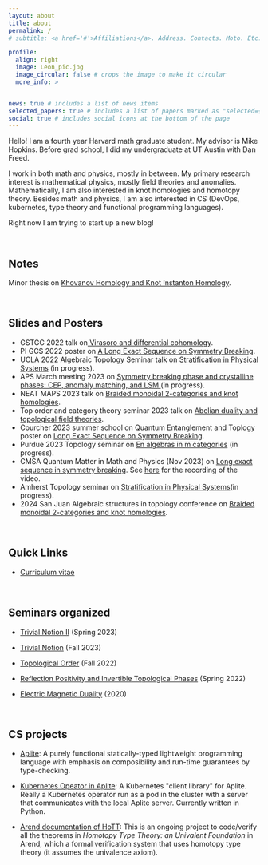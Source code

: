 ```yaml
---
layout: about
title: about
permalink: /
# subtitle: <a href='#'>Affiliations</a>. Address. Contacts. Moto. Etc.

profile:
  align: right
  image: Leon_pic.jpg
  image_circular: false # crops the image to make it circular
  more_info: >


news: true # includes a list of news items
selected_papers: true # includes a list of papers marked as "selected={true}"
social: true # includes social icons at the bottom of the page
---
```


  Hello! I am a fourth year Harvard math graduate student. My advisor is Mike Hopkins.
  Before grad school, I did my undergraduate at UT Austin with Dan Freed.

  I work in both math and physics, mostly in between. 
  My primary research interest is mathematical physics, mostly field theories and anomalies. 
  Mathematically, I am also interested in knot homologies and homotopy theory.
  Besides math and physics, I am also interested in CS (DevOps,  kubernetes, type theory and functional programming
        languages).

  Right now I am trying to start up a new blog!

<br>

## Notes 
Minor thesis on <a href="assets/minor-thesis/minor-thesis.pdf"> Khovanov Homology and Knot Instanton Homology</a>.

<br>

## Slides and Posters
<ul>
 <li>GSTGC 2022 talk on<a href="assets/Talk-notes/GSTGC-2022.pdf"> Virasoro and differential cohomology</a>.</li>
<li>PI GCS 2022 poster on <a href="assets/Talk-notes/smith-hom.pdf">A Long Exact Sequence on Symmetry Breaking</a>. </li>
<li>UCLA 2022 Algebraic Topology Seminar talk on  <a href="assets/Talk-notes/UCLA2022.pdf">Stratification in Physical Systems</a> (in progress).</li>
<li>APS March meeting 2023 on <a href="assets/Talk-notes/MM-2023.pdf"> Symmetry breaking phase and crystalline phases: CEP, anomaly matching, and LSM </a> (in progress).</li>
<li>NEAT MAPS 2023 talk on <a href="assets/Talk-notes/NEATMAPS.pdf">Braided monoidal 2-categories and knot homologies</a>. </li>
<li>Top order and category theory seminar 2023 talk on <a href="assets/Talk-notes/TopOrderCat2023.pdf">Abelian duality and topological field theories</a>.</li>
<li>Courcher 2023 summer school on Quantum Entanglement and Toplogy poster on <a href="assets/Talk-notes/smith-hom.pdf">Long Exact Sequence on Symmetry Breaking</a>. </li>
<li>Purdue 2023 Topology seminar on <a href="assets/Talk-notes/Purdue talk slides full notes.pdf"> En algebras in m categories</a> (in progress). </li>
<li>CMSA Quantum Matter in Math and Physics (Nov 2023) on <a href="assets/Talk-notes/Smith_SBLES_CMSA_Talk_Slides.pdf">Long exact sequence in symmetry breaking</a>. See <a href="https://www.youtube.com/watch?v=WU1TkzMz708"> here</a> for the recording of the video.</li> 
<li>Amherst Topology seminar on <a href="assets/Talk-notes/UCLA2022.pdf">Stratification in Physical Systems</a>(in progress).</li>
<li>2024 San Juan Algebraic structures in topology conference on <a href="assets/Talk-notes/NEATMAPS.pdf">Braided monoidal 2-categories and knot homologies</a>.</li>
</ul>
<br>

## Quick Links
  <ul>
        <!--    DON'T CHANGE THE NAME 'Leon_CV'!!!-->
        <li><a href="assets/Leon_CV/Leon_CV-24-01.pdf">Curriculum vitae</a></li>
  </ul>


<br>

## Seminars organized

<ul><li><a href="assets/seminars/trivial-notion-II">Trivial Notion II</a> (Spring 2023)</li> </ul>

<ul><li><a href="assets/seminars/assets/seminars/trivial-notion">Trivial Notion</a> (Fall 2023)</li> </ul>


<ul><li><a href="assets/seminars/Top_Order">Topological Order</a> (Fall 2022)</li> </ul>

<ul>
  <li><a href="assets/seminars/Ref_pos"> Reflection Positivity and Invertible Topological Phases</a> (Spring 2022) </li>
</ul>
<ul>
    <li><a href="assets/seminars/EM_dualtiy_and_Geo_Lang">Electric Magnetic Duality</a> (2020)</li>
</ul>

<br>

## CS projects
<ul>
    <li>
        <a href="https://github.com/leon2k2k2k/xi_pl">Aplite</a>: A purely functional statically-typed lightweight programming language with emphasis on
        composibility and run-time guarantees by type-checking. 
    </li>
</ul>
<ul>
    <li>
        <a href="https://github.com/leon2k2k2k/xi_pl/tree/master/xi-k8s">Kubernetes Opeator in Aplite</a>: A Kubernetes "client library" for Aplite. Really a Kubernetes operator
        run as a pod
        in the cluster with a server that communicates with the local Aplite server. Currently written in Python.
    </li>
</ul>
<ul>
    <li><a href="https://github.com/LaufferN/HoTT-Arend">Arend documentation of HoTT</a>: This is an ongoing project
        to code/verify all the theorems in <em>Homotopy Type Theory: an Univalent Foundation</em>
        in Arend, which a formal verification system that uses homotopy type theory (it assumes the univalence
        axiom).</li>
</ul>

<br>